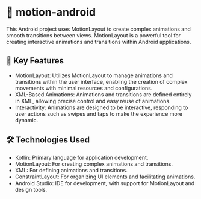 # 📱 motion-android
This Android project uses MotionLayout to create complex animations and smooth transitions between views. MotionLayout is a powerful tool for creating interactive animations and transitions within Android applications.

## 🚀 Key Features

- MotionLayout:
Utilizes MotionLayout to manage animations and transitions within the user interface, enabling the creation of complex movements with minimal resources and configurations.
- XML-Based Animations:
Animations and transitions are defined entirely in XML, allowing precise control and easy reuse of animations.
- Interactivity:
Animations are designed to be interactive, responding to user actions such as swipes and taps to make the experience more dynamic.

## 🛠️ Technologies Used
- Kotlin: Primary language for application development.
- MotionLayout: For creating complex animations and transitions.
- XML: For defining animations and transitions.
- ConstraintLayout: For organizing UI elements and facilitating animations.
- Android Studio: IDE for development, with support for MotionLayout and design tools.
